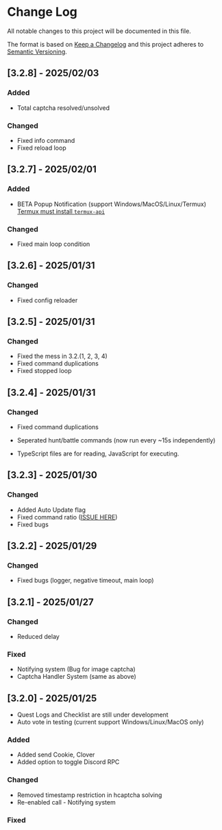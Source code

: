 # Change Log
All notable changes to this project will be documented in this file.
 
The format is based on [Keep a Changelog](http://keepachangelog.com/)
and this project adheres to [Semantic Versioning](http://semver.org/).

## [3.2.8] - 2025/02/03

### Added
- Total captcha resolved/unsolved

### Changed
- Fixed info command
- Fixed reload loop

## [3.2.7] - 2025/02/01

### Added
- BETA Popup Notification (support Windows/MacOS/Linux/Termux) [Termux must install `termux-api`](https://wiki.termux.com/wiki/Termux:API)

### Changed
- Fixed main loop condition

## [3.2.6] - 2025/01/31

### Changed
- Fixed config reloader 

## [3.2.5] - 2025/01/31

### Changed
- Fixed the mess in 3.2.(1, 2, 3, 4)
- Fixed command duplications
- Fixed stopped loop

## [3.2.4] - 2025/01/31

### Changed
- Fixed command duplications
- Seperated hunt/battle commands (now run every ~15s independently)

- TypeScript files are for reading, JavaScript for executing.

## [3.2.3] - 2025/01/30 
### Changed

- Added Auto Update flag
- Fixed command ratio ([ISSUE HERE](https://github.com/Kyou-Izumi/advanced-discord-owo-tool-farm/issues/53))
- Fixed bugs

## [3.2.2] - 2025/01/29

### Changed

- Fixed bugs (logger, negative timeout, main loop)

## [3.2.1] - 2025/01/27

### Changed

- Reduced delay

### Fixed

- Notifying system (Bug for image captcha)
- Captcha Handler System (same as above)

## [3.2.0] - 2025/01/25

- Quest Logs and Checklist are still under development
- Auto vote in testing (current support Windows/Linux/MacOS only)

### Added

- Added send Cookie, Clover
- Added option to toggle Discord RPC

### Changed

- Removed timestamp restriction in hcaptcha solving
- Re-enabled call - Notifying system

### Fixed

